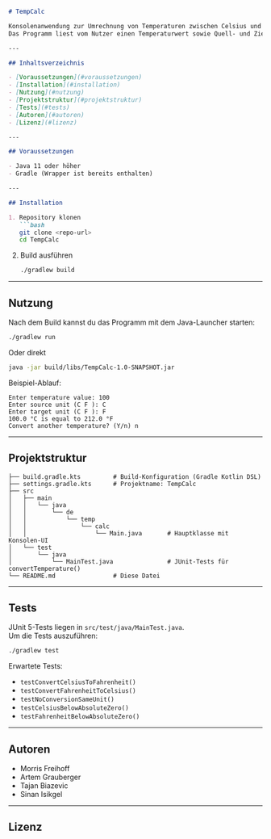 ```markdown
# TempCalc

Konsolenanwendung zur Umrechnung von Temperaturen zwischen Celsius und Fahrenheit.  
Das Programm liest vom Nutzer einen Temperaturwert sowie Quell- und Zieleinheit ein, validiert Eingaben (inkl. Check auf absoluten Nullpunkt) und gibt das Ergebnis aus.

---

## Inhaltsverzeichnis

- [Voraussetzungen](#voraussetzungen)  
- [Installation](#installation)  
- [Nutzung](#nutzung)  
- [Projektstruktur](#projektstruktur)  
- [Tests](#tests)  
- [Autoren](#autoren)  
- [Lizenz](#lizenz)

---

## Voraussetzungen

- Java 11 oder höher  
- Gradle (Wrapper ist bereits enthalten)

---

## Installation

1. Repository klonen  
   ```bash
   git clone <repo-url>
   cd TempCalc
   ```
2. Build ausführen  
   ```bash
   ./gradlew build
   ```

---

## Nutzung

Nach dem Build kannst du das Programm mit dem Java-Launcher starten:

```bash
./gradlew run
```

Oder direkt

```bash
java -jar build/libs/TempCalc-1.0-SNAPSHOT.jar
```

Beispiel-Ablauf:

```
Enter temperature value: 100
Enter source unit (C F ): C
Enter target unit (C F ): F
100.0 °C is equal to 212.0 °F
Convert another temperature? (Y/n) n
```

---

## Projektstruktur

```
├── build.gradle.kts         # Build-Konfiguration (Gradle Kotlin DSL)
├── settings.gradle.kts      # Projektname: TempCalc
├── src
│   ├── main
│   │   └── java
│   │       └── de
│   │           └── temp
│   │               └── calc
│   │                   └── Main.java       # Hauptklasse mit Konsolen-UI
│   └── test
│       └── java
│           └── MainTest.java               # JUnit-Tests für convertTemperature()
└── README.md                # Diese Datei
```

---

## Tests

JUnit 5-Tests liegen in `src/test/java/MainTest.java`.  
Um die Tests auszuführen:

```bash
./gradlew test
```

Erwartete Tests:

- `testConvertCelsiusToFahrenheit()`  
- `testConvertFahrenheitToCelsius()`  
- `testNoConversionSameUnit()`  
- `testCelsiusBelowAbsoluteZero()`  
- `testFahrenheitBelowAbsoluteZero()`  

---

## Autoren

- Morris Freihoff  
- Artem Grauberger  
- Tajan Biazevic  
- Sinan Isikgel  

---

## Lizenz